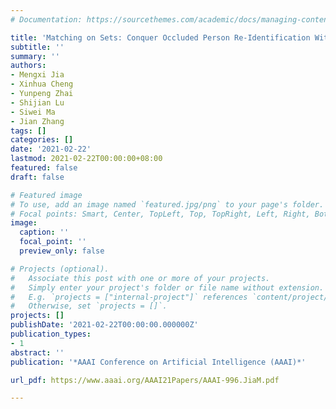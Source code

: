 ```yaml
---
# Documentation: https://sourcethemes.com/academic/docs/managing-content/

title: 'Matching on Sets: Conquer Occluded Person Re-Identification Without Alignment'
subtitle: ''
summary: ''
authors:
- Mengxi Jia
- Xinhua Cheng
- Yunpeng Zhai
- Shijian Lu
- Siwei Ma
- Jian Zhang
tags: []
categories: []
date: '2021-02-22'
lastmod: 2021-02-22T00:00:00+08:00
featured: false
draft: false

# Featured image
# To use, add an image named `featured.jpg/png` to your page's folder.
# Focal points: Smart, Center, TopLeft, Top, TopRight, Left, Right, BottomLeft, Bottom, BottomRight.
image:
  caption: ''
  focal_point: ''
  preview_only: false

# Projects (optional).
#   Associate this post with one or more of your projects.
#   Simply enter your project's folder or file name without extension.
#   E.g. `projects = ["internal-project"]` references `content/project/deep-learning/index.md`.
#   Otherwise, set `projects = []`.
projects: []
publishDate: '2021-02-22T00:00:00.000000Z'
publication_types:
- 1
abstract: ''
publication: '*AAAI Conference on Artificial Intelligence (AAAI)*'

url_pdf: https://www.aaai.org/AAAI21Papers/AAAI-996.JiaM.pdf

---
```


